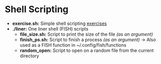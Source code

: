 # Shell Scripting

* **exercise.sh:** Simple shell scripting [exercises](https://medium.com/@sankad_19852/shell-scripting-exercises-5eb7220c2252)
* **./liner:** One liner shell (FISH) scripts
    * **file_size.sh:** Script to print the size of the file _(as an argument)_
    * **finish_ps.sh:** Script to finish a process _(as an argument)_ -> Also used as a FISH function in ~/.config/fish/functions
    * **random_open:** Script to open on a random file from the current directory
